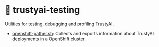 # 🐞 trustyai-testing

Utilities for testing, debugging and profiling TrustyAI.

- [openshift-gather.sh](openshift-gather.sh): Collects and exports information about TrustyAI deployments in a OpenShift cluster.
